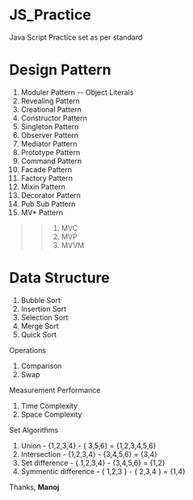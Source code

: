 # JS_Practice
Java Script Practice set as per standard

# Design Pattern
1. Moduler Pattern -- Object Literals
2. Revealing Pattern
3. Creational Pattern
4. Constructor Pattern
5. Singleton Pattern
6. Observer Pattern
7. Mediator Pattern
8. Prototype Pattern
9. Command Pattern
10. Facade Pattern 
11. Factory Pattern
12. Mixin Pattern
13. Decorator Pattern
14. Pub Sub Pattern
15. MV* Pattern
>>1. MVC
>>2. MVP
>>3. MVVM

# Data Structure
1. Bubble Sort
2. Insertion Sort
3. Selection Sort
4. Merge Sort
5. Quick Sort

Operations
1. Comparison
2. Swap 

Measurement Performance
1. Time Complexity
2. Space Complexity

Set Algorithms
1. Union  - {1,2,3,4} - { 3,5,6} = {1,2,3,4,5,6}
2. Intersection - {1,2,3,4} - {3,4,5,6} = {3,4}
3. Set difference - { 1,2,3,4} - {3,4,5,6} = {1,2}
4. Symmentic difference - { 1,2,3 } - { 2,3,4 } = {1,4}




Thanks, 
<b>Manoj</b>

